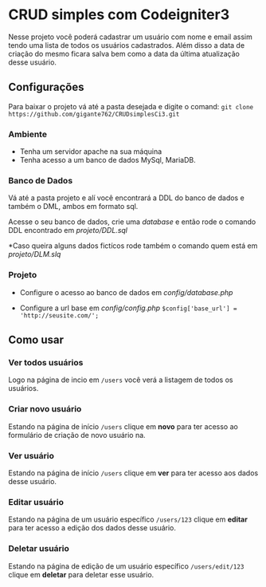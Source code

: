 # CRUD simples com Codeigniter3

Nesse projeto você poderá cadastrar um usuário com nome e email assim tendo uma lista de todos os usuários cadastrados. Além disso a data de criação do mesmo ficara salva bem como a data da última atualização desse usuário.


## Configurações
Para baixar o projeto vá até a pasta desejada e digite o comand:
`git clone https://github.com/gigante762/CRUDsimplesCi3.git`

### Ambiente
 - Tenha um servidor apache na sua máquina
 - Tenha acesso a um banco de dados MySql, MariaDB.
### Banco de Dados
Vá até a pasta projeto e alí você encontrará a DDL do banco de dados e também o DML, ambos em formato sql.

Acesse o seu banco de dados, crie uma *database* e então rode o comando DDL encontrado em *projeto/DDL.sql*

*Caso queira alguns dados fictícos rode também o comando  quem está em *projeto/DLM.slq*
### Projeto
 - Configure o acesso ao banco de dados em *config/database.php*
 
 -  Configure a url base em *config/config.php*
 `$config['base_url'] =  'http://seusite.com/';`



## Como usar

### Ver todos usuários
Logo na página de incio em `/users` você verá a listagem de todos os usuários.
### Criar novo usuário
Estando na página de início `/users` clique em **novo** para ter acesso ao formulário de criação de novo usuário na.
### Ver usuário
Estando na página de início `/users` clique em **ver** para ter acesso aos dados desse usuário.
### Editar usuário
Estando na página de um usuário específico `/users/123` clique em **editar** para ter acesso a edição dos dados desse usuário.
### Deletar usuário
Estando na página de edição de um usuário específico `/users/edit/123` clique em **deletar** para deletar esse usuário.
